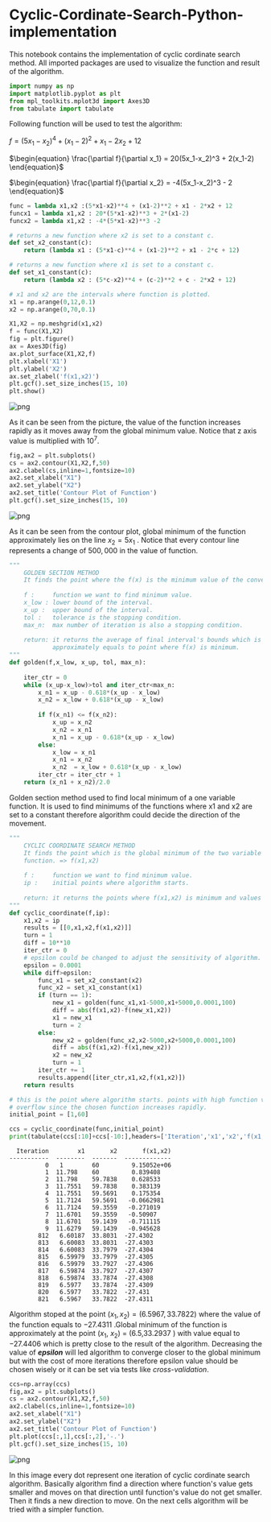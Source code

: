 # Cyclic-Cordinate-Search-Python-implementation
This notebook contains the implementation of cyclic cordinate search method.
All imported packages are used to visualize the function and result of the algorithm.


```python
import numpy as np
import matplotlib.pyplot as plt
from mpl_toolkits.mplot3d import Axes3D
from tabulate import tabulate
```

Following function will be used to test the algorithm:

$f = (5x_1-x_2)^4 + (x_1-2)^2 + x_1 - 2x_2 + 12$

$\begin{equation}
\frac{\partial f}{\partial x_1} = 20(5x_1-x_2)^3 + 2(x_1-2)
\end{equation}$

$\begin{equation}
\frac{\partial f}{\partial x_2} = -4(5x_1-x_2)^3 - 2
\end{equation}$


```python
func = lambda x1,x2 :(5*x1-x2)**4 + (x1-2)**2 + x1 - 2*x2 + 12
funcx1 = lambda x1,x2 : 20*(5*x1-x2)**3 + 2*(x1-2)
funcx2 = lambda x1,x2 : -4*(5*x1-x2)**3 -2

# returns a new function where x2 is set to a constant c.
def set_x2_constant(c):
    return (lambda x1 : (5*x1-c)**4 + (x1-2)**2 + x1 - 2*c + 12)

# returns a new function where x1 is set to a constant c.
def set_x1_constant(c):
    return (lambda x2 : (5*c-x2)**4 + (c-2)**2 + c - 2*x2 + 12)
```


```python
# x1 and x2 are the intervals where function is plotted.
x1 = np.arange(0,12,0.1)
x2 = np.arange(0,70,0.1)

X1,X2 = np.meshgrid(x1,x2)
f = func(X1,X2)
fig = plt.figure()
ax = Axes3D(fig)
ax.plot_surface(X1,X2,f)
plt.xlabel('X1')
plt.ylabel('X2')
ax.set_zlabel('f(x1,x2)')
plt.gcf().set_size_inches(15, 10)
plt.show()
```


![png](output_4_0.png)


As it can be seen from the picture, the value of the function increases rapidly as it moves away from the global minimum value. Notice that z axis value is multiplied with $10^7$.


```python
fig,ax2 = plt.subplots()
cs = ax2.contour(X1,X2,f,50)
ax2.clabel(cs,inline=1,fontsize=10)
ax2.set_xlabel("X1")
ax2.set_ylabel("X2")
ax2.set_title('Contour Plot of Function')
plt.gcf().set_size_inches(15, 10)
```


![png](output_6_0.png)


As it can be seen from the contour plot, global minimum of the function approximately lies on the line $x_2 = 5x_1$ . Notice that every contour line represents a change of $500,000$ in the value of function.


```python
"""
    GOLDEN SECTION METHOD
    It finds the point where the f(x) is the minimum value of the convex function f.
    
    f :     function we want to find minimum value.
    x_low : lower bound of the interval.
    x_up :  upper bound of the interval.
    tol :   tolerance is the stopping condition.
    max_n:  max number of iteration is also a stopping condition.
    
    return: it returns the average of final interval's bounds which is
            approximately equals to point where f(x) is minimum.
"""
def golden(f,x_low, x_up, tol, max_n):
    
    iter_ctr = 0
    while (x_up-x_low)>tol and iter_ctr<max_n:
        x_n1 = x_up - 0.618*(x_up - x_low)
        x_n2 = x_low + 0.618*(x_up - x_low)
        
        if f(x_n1) <= f(x_n2):
            x_up = x_n2
            x_n2 = x_n1
            x_n1 = x_up - 0.618*(x_up - x_low)
        else:
            x_low = x_n1
            x_n1 = x_n2
            x_n2  = x_low + 0.618*(x_up - x_low)
        iter_ctr = iter_ctr + 1
    return (x_n1 + x_n2)/2.0
```

Golden section method used to find local minimum of a one variable function. It is used to find minimums of the functions where x1 and x2 are set to a constant therefore algorithm could decide the direction of the movement.


```python
"""
    CYCLIC COORDINATE SEARCH METHOD
    It finds the point which is the global minimum of the two variable
    function. => f(x1,x2)
    
    f :     function we want to find minimum value.
    ip :    initial points where algorithm starts.
    
    return: it returns the points where f(x1,x2) is minimum and values while iterating.
"""
def cyclic_coordinate(f,ip):
    x1,x2 = ip
    results = [[0,x1,x2,f(x1,x2)]]
    turn = 1
    diff = 10**10
    iter_ctr = 0
    # epsilon could be changed to adjust the sensitivity of algorithm.
    epsilon = 0.0001
    while diff>epsilon:
        func_x1 = set_x2_constant(x2)
        func_x2 = set_x1_constant(x1)
        if (turn == 1):
            new_x1 = golden(func_x1,x1-5000,x1+5000,0.0001,100)
            diff = abs(f(x1,x2)-f(new_x1,x2))
            x1 = new_x1
            turn = 2
        else:
            new_x2 = golden(func_x2,x2-5000,x2+5000,0.0001,100)
            diff = abs(f(x1,x2)-f(x1,new_x2))
            x2 = new_x2
            turn = 1
        iter_ctr += 1
        results.append([iter_ctr,x1,x2,f(x1,x2)])
    return results
```


```python
# this is the point where algorithm starts. points with high function value could cause
# overflow since the chosen function increases rapidly.
initial_point = [1,60]

ccs = cyclic_coordinate(func,initial_point)
print(tabulate(ccs[:10]+ccs[-10:],headers=['Iteration','x1','x2','f(x1,x2)']))
```

      Iteration        x1       x2       f(x1,x2)
    -----------  --------  -------  -------------
              0   1        60         9.15052e+06
              1  11.798    60         0.839408
              2  11.798    59.7838    0.628533
              3  11.7551   59.7838    0.383139
              4  11.7551   59.5691    0.175354
              5  11.7124   59.5691   -0.0662981
              6  11.7124   59.3559   -0.271019
              7  11.6701   59.3559   -0.50907
              8  11.6701   59.1439   -0.711115
              9  11.6279   59.1439   -0.945628
            812   6.60187  33.8031  -27.4302
            813   6.60083  33.8031  -27.4303
            814   6.60083  33.7979  -27.4304
            815   6.59979  33.7979  -27.4305
            816   6.59979  33.7927  -27.4306
            817   6.59874  33.7927  -27.4307
            818   6.59874  33.7874  -27.4308
            819   6.5977   33.7874  -27.4309
            820   6.5977   33.7822  -27.431
            821   6.5967   33.7822  -27.4311
    

Algorithm stoped at the point $(x_1,x_2) = (6.5967,33.7822)$ where the value of the function equals to $-27.4311$ .Global minimum of the function is approximately at the point ($x_1$, $x_2$) $=$ ($6.5$,$33.2937$ ) with value equal to $-27.4406$ which is pretty close to the result of the algorithm. Decreasing the value of ***epsilon*** will led algorithm to converge closer to the global minimum but with the cost of more iterations therefore epsilon value should be chosen wisely or it can be set via tests like *cross-validation*.


```python
ccs=np.array(ccs)
fig,ax2 = plt.subplots()
cs = ax2.contour(X1,X2,f,50)
ax2.clabel(cs,inline=1,fontsize=10)
ax2.set_xlabel("X1")
ax2.set_ylabel("X2")
ax2.set_title('Contour Plot of Function')
plt.plot(ccs[:,1],ccs[:,2],'-.')
plt.gcf().set_size_inches(15, 10)
```


![png](output_13_0.png)



In this image every dot represent one iteration of cyclic cordinate search algorithm. Basically algorithm find a direction where function's value gets smaller and moves on that direction until function's value do not get smaller. Then it finds a new direction to move. On the next cells algorithm will be tried with a simpler function.


```python

```

